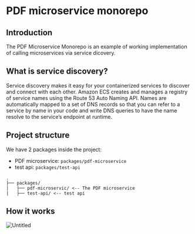 # PDF microservice monorepo

## Introduction

The PDF Microservice Monorepo is an example of working implementation of calling microservices via service dicovery.

## What is service discovery?

Service discovery makes it easy for your containerized services to discover and connect with each other.
Amazon ECS creates and manages a registry of service names using the Route 53 Auto Naming API. Names are automatically mapped to a set of DNS records so that you can refer to a service by name in your code and write DNS queries to have the name resolve to the service’s endpoint at runtime.

## Project structure

We have 2 packages inside the project:

- PDF microservice: `packages/pdf-microservice`
- test api: `packages/test-api`

```
.
├── packages/
|   ├── pdf-microservic/ <-- The PDF microservice
|   ├── test-api/ <-- test api

```

## How it works

![Untitled](https://user-images.githubusercontent.com/77774719/162744122-1eea5bde-1eb7-4b7f-a399-3ed83fcc7b68.png)
